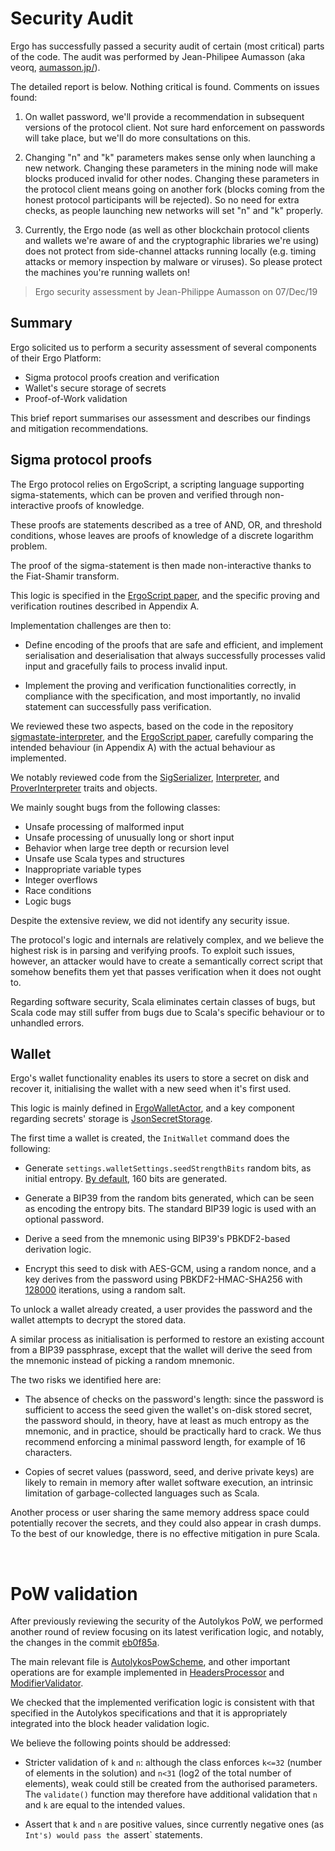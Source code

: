 
# Security Audit 

Ergo has successfully passed a security audit of certain (most critical) parts of the code. The audit was performed by Jean-Philipee Aumasson (aka veorq, [aumasson.jp/](https://aumasson.jp/)).

The detailed report is below. Nothing critical is found. Comments on issues found:

1. On wallet password, we'll provide a recommendation in subsequent versions of the protocol client. Not sure hard enforcement on passwords will take place, but we'll do more consultations on this.

2. Changing "n" and "k" parameters makes sense only when launching a new network. Changing these parameters in the mining node will make blocks produced invalid for other nodes. Changing these parameters in the protocol client means going on another fork (blocks coming from the honest protocol participants will be rejected). So no need for extra checks, as people launching new networks will set "n" and "k" properly.

3. Currently, the Ergo node (as well as other blockchain protocol clients and wallets we're aware of and the cryptographic libraries we're using) does not protect from side-channel attacks running locally (e.g. timing attacks or memory inspection by malware or viruses). So please protect the machines you're running wallets on!  


> Ergo security assessment by Jean-Philippe Aumasson on 07/Dec/19

## Summary

Ergo solicited us to perform a security assessment of several components of their Ergo Platform:

* Sigma protocol proofs creation and verification
* Wallet's secure storage of secrets
* Proof-of-Work validation

​This brief report summarises our assessment and describes our findings and mitigation recommendations.

## Sigma protocol proofs

​The Ergo protocol relies on ErgoScript, a scripting language supporting sigma-statements, which can be proven and verified through non-interactive proofs of knowledge.

These proofs are statements described as a tree of AND, OR, and threshold conditions, whose leaves are proofs of knowledge of a discrete logarithm problem.

The proof of the sigma-statement is then made non-interactive thanks to the Fiat-Shamir transform.

This logic is specified in the [ErgoScript paper](https://ergoplatform.org/docs/ErgoScript.pdf), and the specific
proving and verification routines described in Appendix A.

​Implementation challenges are then to:

* Define encoding of the proofs that are safe and efficient, and implement serialisation and deserialisation that always successfully processes valid input and gracefully fails to process invalid input.

* Implement the proving and verification functionalities correctly, in compliance with the specification, and most importantly, no invalid statement can successfully pass verification.

We reviewed these two aspects, based on the code in the repository [sigmastate-interpreter](https://github.com/ScorexFoundation/sigmastate-interpreter), and the [ErgoScript paper](https://ergoplatform.org/docs/ErgoScript.pdf), carefully comparing the intended behaviour (in Appendix A) with the actual behaviour as implemented.

​We notably reviewed code from the [SigSerializer](https://github.com/ScorexFoundation/sigmastate-interpreter/blob/master/sigmastate/src/main/scala/sigmastate/SigSerializer.scala), [Interpreter](https://github.com/ScorexFoundation/sigmastate-interpreter/blob/master/sigmastate/src/main/scala/sigmastate/interpreter/Interpreter.scala), and [ProverInterpreter](https://github.com/ScorexFoundation/sigmastate-interpreter/blob/master/sigmastate/src/main/scala/sigmastate/interpreter/ProverInterpreter.scala) traits and objects.

​We mainly sought bugs from the following classes:

* ​Unsafe processing of malformed input
* Unsafe processing of unusually long or short input
* Behavior when large tree depth or recursion level
* Unsafe use Scala types and structures
* Inappropriate variable types
* Integer overflows
* Race conditions
* Logic bugs 

​Despite the extensive review, we did not identify any security issue.

The protocol's logic and internals are relatively complex, and we believe the highest risk is in parsing and verifying proofs. To exploit such issues, however, an attacker would have to create a semantically correct script that somehow benefits them yet that passes verification when it does not ought to.

Regarding software security, Scala eliminates certain classes of bugs, but Scala code may still suffer from bugs due to Scala's specific behaviour or to unhandled errors.

## Wallet

Ergo's wallet functionality enables its users to store a secret on disk and recover it, initialising the wallet with a new seed when it's first used.

​This logic is mainly defined in [ErgoWalletActor](https://github.com/ergoplatform/ergo/blob/master/src/main/scala/org/ergoplatform/nodeView/wallet/ErgoWalletActor.scala), and a key component regarding secrets' storage is [JsonSecretStorage](https://github.com/ergoplatform/ergo/blob/master/ergo-wallet/src/main/scala/org/ergoplatform/wallet/secrets/JsonSecretStorage.scala).

​The first time a wallet is created, the `InitWallet` command does the following:

* Generate `settings.walletSettings.seedStrengthBits` random bits, as initial entropy. [By default](https://github.com/ergoplatform/ergo/blob/master/src/main/resources/application.conf), 160 bits are generated.

* Generate a BIP39 from the random bits generated, which can be seen as encoding the entropy bits. The standard BIP39 logic is used with an optional password.
* Derive a seed from the mnemonic using BIP39's PBKDF2-based derivation logic.

* Encrypt this seed to disk with AES-GCM, using a random nonce, and a key derives from the password using PBKDF2-HMAC-SHA256 with [128000](https://github.com/ergoplatform/ergo/blob/master/src/test/resources/application.conf#L107) iterations, using a random salt.

To unlock a wallet already created, a user provides the password and the wallet attempts to decrypt the stored data.

​A similar process as initialisation is performed to restore an existing account from a BIP39 passphrase, except that the wallet will derive the seed from the mnemonic instead of picking a random mnemonic.

​The two risks we identified here are:

* The absence of checks on the password's length: since the password is sufficient to access the seed given the wallet's on-disk stored secret, the password should, in theory, have at least as much entropy as the mnemonic, and in practice, should be practically hard to crack. We thus recommend enforcing a minimal password length, for example of 16 characters.

* Copies of secret values (password, seed, and derive private keys) are likely to remain in memory after wallet software execution, an intrinsic limitation of garbage-collected languages such as Scala.

Another process or user sharing the same memory address space could potentially recover the secrets, and they could also appear in crash dumps. To the best of our knowledge, there is no effective mitigation in pure Scala.

​
# PoW validation

​After previously reviewing the security of the Autolykos PoW, we performed another round of review focusing on its latest verification logic, and notably, the changes in the commit [eb0f85a](https://github.com/ergoplatform/ergo/commit/eb0f85ac48b0ee8194c12369faf4cc5f16954af9).

​The main relevant file is [AutolykosPowScheme](https://github.com/ergoplatform/ergo/blob/master/src/main/scala/org/ergoplatform/mining/AutolykosPowScheme.scala), and other important operations are for example implemented in
[HeadersProcessor](https://github.com/ergoplatform/ergo/blob/master/src/main/scala/org/ergoplatform/nodeView/history/storage/modifierprocessors/HeadersProcessor.scala) and [ModifierValidator](https://github.com/ScorexFoundation/Scorex/blob/master/src/main/scala/scorex/core/validation/ModifierValidator.scala).

​We checked that the implemented verification logic is consistent with that specified in the Autolykos specifications and that it is appropriately integrated into the block header validation logic.

​We believe the following points should be addressed:

* Stricter validation of `k` and `n`: although the class enforces `k<=32` (number of elements in the solution) and `n<31` (log2 of the total number of elements), weak could still be created from the authorised parameters. The `validate()` function may therefore have additional validation that `n` and `k` are equal to the intended
values.

* Assert that `k` and `n` are positive values, since currently negative ones (as `Int's) would pass the `assert` statements.
